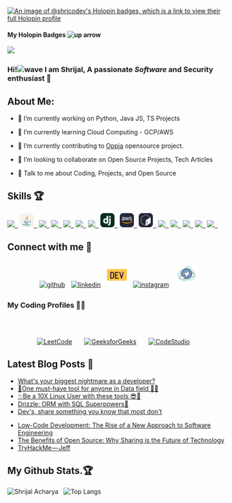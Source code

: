 [![An image of @shricodev's Holopin badges, which is a link to view their full Holopin profile](https://holopin.me/shricodev)](https://holopin.io/@shricodev)
<p align='center'>

<h4>My Holopin Badges <img alt="up arrow" src="https://github.com/shricodev/shricodev/blob/main/images/iconizer-up-arrow_2926153.svg" width="30"></h4>

![](https://komarev.com/ghpvc/?username=shricodev&style=flat-square)

</p>
<div size='20px'> <h3>Hi!<img alt="wave" src="https://emojis.slackmojis.com/emojis/images/1588177020/8809/wave_hello.gif?1588177020" width="35"> I am Shrijal, A passionate <i>Software</i> and Security enthusiast 🚀</h3> 
</div>

<h2> About Me: </h2>

- 🔭 I’m currently working on Python, Java JS, TS Projects

- 🌱 I’m currently learning Cloud Computing - GCP/AWS

- 🔭 I’m currently contributing to [Oppia](https://github.com/oppia/oppia) opensource project.

- 👯 I’m looking to collaborate on Open Source Projects, Tech Articles 

- 💬 Talk to me about Coding, Projects, and Open Source 

<h2> Skills 🏆</h2>
<a href= https://github.com/shricodev?tab=repositories&q=&type=&language=python&sort= > <img width ='32px' src ='https://raw.githubusercontent.com/rahulbanerjee26/githubAboutMeGenerator/main/icons/python.svg'> &nbsp;</a>
<a href= https://github.com/shricodev?tab=repositories&q=&type=&language=java&sort= > <img width ='32px' src ='https://github.com/tandpfun/skill-icons/blob/main/icons/Java-Light.svg'> &nbsp;</a>
<a href= https://github.com/shricodev?tab=repositories&q=&type=&language=cpp&sort= > <img width ='32px' src ='https://raw.githubusercontent.com/rahulbanerjee26/githubAboutMeGenerator/main/icons/cpp.svg'> &nbsp;</a>
<a href= https://github.com/shricodev?tab=repositories&q=&type=&language=javascript&sort= > <img width ='32px' src ='https://raw.githubusercontent.com/rahulbanerjee26/githubAboutMeGenerator/main/icons/javascript.svg'> &nbsp;</a>
<a href= https://github.com/shricodev?tab=repositories&q=&type=&language=typescriptscript&sort= > <img width ='32px' src ='https://raw.githubusercontent.com/rahulbanerjee26/githubAboutMeGenerator/main/icons/typescript.svg'> &nbsp;</a>
<a href= https://github.com/shricodev?tab=repositories&q=&type=&language=reactjs&sort= > <img width ='32px' src ='https://raw.githubusercontent.com/rahulbanerjee26/githubAboutMeGenerator/main/icons/reactjs.svg'> &nbsp;</a>
<a href= https://github.com/shricodev?tab=repositories&q=&type=&language=linux&sort= > <img width ='32px' src ='https://raw.githubusercontent.com/rahulbanerjee26/githubAboutMeGenerator/main/icons/linux.svg'> &nbsp;</a>
<a href= https://github.com/shricodev?tab=repositories&q=&type=&language=django&sort= > <img width ='32px' src ='https://github.com/tandpfun/skill-icons/blob/main/icons/Django.svg'> &nbsp;</a>
<a href= https://github.com/shricodev?tab=repositories&q=&type=&language=aws&sort= > <img width ='32px' src ='https://github.com/tandpfun/skill-icons/blob/main/icons/AWS-Dark.svg'> &nbsp;</a>
<a href= https://github.com/shricodev?tab=repositories&q=&type=&language=bash&sort= > <img width ='32px' src ='https://github.com/tandpfun/skill-icons/blob/main/icons/Bash-Dark.svg'> &nbsp;</a>
<a href= https://github.com/shricodev?tab=repositories&q=&type=&language=postgresql&sort= > <img width ='32px' src ='https://github.com/rahulbanerjee26/githubProfileReadmeGenerator/blob/main/icons/postgresql.svg'> &nbsp;</a>
<a href= https://github.com/shricodev?tab=repositories&q=&type=&language=docker&sort= > <img width ='32px' src ='https://raw.githubusercontent.com/rahulbanerjee26/githubAboutMeGenerator/main/icons/docker.svg'> &nbsp;</a>
<a href= https://github.com/shricodev?tab=repositories&q=&type=&language=git&sort= > <img width ='32px' src ='https://raw.githubusercontent.com/rahulbanerjee26/githubAboutMeGenerator/main/icons/git.svg'> &nbsp;</a>
<a href= https://github.com/shricodev?tab=repositories&q=&type=&language=html&sort= > <img width ='32px' src ='https://raw.githubusercontent.com/rahulbanerjee26/githubAboutMeGenerator/main/icons/html.svg'> &nbsp;</a>
<a href= https://github.com/shricodev?tab=repositories&q=&type=&language=css&sort= > <img width ='32px' src ='https://raw.githubusercontent.com/rahulbanerjee26/githubAboutMeGenerator/main/icons/css.svg'> &nbsp;</a>

<h2> Connect with me 🤝</h2>

<p align="center" >
	<a href="https://github.com/shricodev"><img alt="github" width="10%" style="padding:5px" src="https://img.icons8.com/clouds/100/000000/github.png"/></a>
	<a href="https://www.linkedin.com/in/iamshrijal"><img alt="linkedin" width="10%" style="padding:5px" src="https://img.icons8.com/clouds/100/000000/linkedin.png"/></a>
	<a href="https://dev.to/shricodev"><img alt="dev.to" width="9%" style="padding:5px" src="./images/dev-dot-to.png"/></a>
	<a href="https://www.instagram.com/iampiyush.ach/"><img alt="instagram" width="10%" style="padding:5px" src="https://img.icons8.com/clouds/100/000000/instagram.png"/></a>
	<a href="https://www.twitter.com/shricodevv"><img alt="twitter" width="10%" style="padding:5px" src="./images/twitter.png"/></a>
	
</p>

<h3>My Coding Profiles 👨‍💻</h3>
<br></br>
<p align="center">
<a href="https://leetcode.com/shricodev/" rel="nofollow"><img src="https://img.shields.io/badge/LC-LeetCode-orange" alt="LeetCode" data-canonical-src="https://img.shields.io/badge/-LeetCode-ff8c00?style=flat&amp;labelColor=ff8c00&amp;logo=LeetCode&amp;logoColor=white" style="max-width:100%;"></a>
&nbsp;&nbsp;&nbsp;&nbsp;&nbsp;
<!-- My old username which i couldn't change for GFG -->
<a href="https://auth.geeksforgeeks.org/user/octopie23" rel="nofollow"><img src="https://img.shields.io/badge/GFG-GeeksforGeeks-green" alt="GeeksforGeeks" data-canonical-src="https://img.shields.io/badge/GFG-GeeksforGeeks-green" style="max-width:100%;"></a>
&nbsp;&nbsp;&nbsp;&nbsp;&nbsp;
<a href="https://www.codingninjas.com/codestudio/profile/6d2f4a1b-5461-4e51-92fa-90f00f70f309" rel="nofollow"><img src="https://img.shields.io/badge/CS-CodeStudio-orange" alt="CodeStudio" data-canonical-src="" style="max-width:100%;"></a>
&nbsp;&nbsp;&nbsp;&nbsp;&nbsp;
</p>

## Latest Blog Posts 📩
<!-- BLOG-POST-LIST:START -->
- [What&#39;s your biggest nightmare as a developer?](https://dev.to/shricodev/whats-your-biggest-nightmare-as-a-developer-49kp)
- [🎉One must-have tool for anyone in Data field 🤯✨](https://dev.to/shricodev/one-must-have-tool-for-anyone-in-data-field-2jek)
- [✨Be a 10X Linux User with these tools 😎💫](https://dev.to/shricodev/be-a-10x-linux-user-with-these-tools-3g1f)
- [Drizzle: ORM with SQL Superpowers🚀](https://dev.to/shricodev/using-orm-try-drizzle-3ca0)
- [Dev&#39;s, share something you know that most don&#39;t](https://dev.to/shricodev/devs-share-something-that-you-know-that-most-dont-17e9)
<!-- BLOG-POST-LIST:END -->
<!--these are the manually added blog posts -->
- [Low-Code Development: The Rise of a New Approach to Software Engineering](https://shricodev.hashnode.dev/low-code-development-the-rise-of-a-new-approach-to-software-engineering)
- [The Benefits of Open Source: Why Sharing is the Future of Technology](https://shricodev.hashnode.dev/the-benefits-of-open-source-why-sharing-is-the-future-of-technology)
- [TryHackMe — Jeff](https://infosecwriteups.com/tryhackme-jeff-fc2fe2a3161a?source=rss-5b49d6184d5------2)

<h2> My Github Stats.🏆 </h2>

<img width="400px" src="https://github-readme-streak-stats.herokuapp.com/?user=shricodev&theme=tokyonight" alt="Shrijal Acharya" />&nbsp;&nbsp; ![Top Langs](https://github-readme-stats.vercel.app/api/top-langs/?username=shricodev&exclude_repo=shricodev.github.io,VoiceAI&count_private=true&hide=c,XSLT,css,scss,html&layout=compact&theme=tokyonight)
</div>
